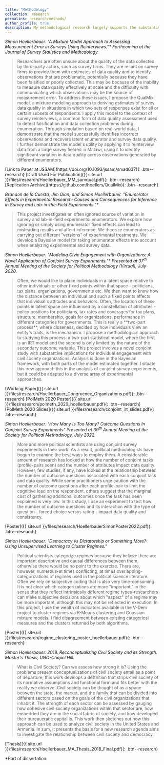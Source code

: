 ```yaml
---
title: "Methodology"
collection: research
permalink: research/methods/
author_profile: true
description: My methodological research largely supports the substantive research agenda. My dissertation project explores three ways to facilitate and improve survey-based analysis. Other strands of this track explore measurement - I am particularly interested in measuring civil society and regime types. In all of these projects, I use a diverse array of methods, including machine learning, Bayesian statistics, and developing novel statistical models.
---
```


<i> Simon Hoellerbauer. "A Mixture Model Approach to Assessing Measurement Error in Surveys Using Reinterviews."* Forthcoming at the *Journal of Survey Statistics and Methodology.* </i>
<blockquote> 	Researchers are often unsure about the quality of the data collected by third-party actors, such as survey firms. They are reliant on survey firms to provide them with estimates of data quality and to identify observations that are problematic, potentially because they have been falsified or poorly collected. This may be because of the inability to measure data quality effectively at scale and the difficulty with communicating which observations may be the source of measurement error. To address these issues, I propose the QualMix model, a mixture modeling approach to deriving estimates of survey data quality in situations in which two sets of responses exist for all or certain subsets of respondents. I apply this model to the context of survey reinterviews, a common form of data quality assessment used to detect falsification and data collection problems during enumeration. Through simulation based on real-world data, I demonstrate that the model successfully identifies incorrect observations and recovers latent enumerator and survey data quality. I further demonstrate the model's utility by applying it to reinterview data from a large survey fielded in Malawi, using it to identify significant variation in data quality across observations generated by different enumerators. </blockquote>
[Link to Paper at JSSAM](https://doi.org/10.1093/jssam/smad037){: .btn--research} [Draft Used For Publication]({{ site.url }}/files/research/Hoellerbauer_MM_survqual.pdf){: .btn--research} [Replication Archive](https://github.com/hoellers/QualMix){: .btn--research}

<i>Brandon de la Cuesta, Jim Qian, and Simon Hoellerbauer. "Enumerator Effects in Experimental Research: Causes and Consequences for Inference in Survey and Lab-in-the-Field Experiments."*</i>
<blockquote> This project investigates an often ignored source of variation in survey and lab-in-field experiments: enumerators. We explore how ignoring or simply using enumerator fixed effects can lead to misleading results and affect inference. We theorize enumerators as carrying out different "versions" of experimental treatments. We develop a Bayesian model for taking enumerator effects into account when analyzing experimental and survey data. </blockquote>

<i> Simon Hoellerbauer. "Modeling Civic Engagement with Organizations: A Novel Application of Conjoint Survey Experiments."* Presented at 37<sup>th</sup> Annual Meeting of the Society for Political Methodology (Virtual), July 2020. </i>
<blockquote> Often, we would like to place individuals in a latent space relative to other individuals or other fixed points within that space - politicians, tax plans, organizations, governments etc. We then want to know how the distance between an individual and such a fixed points affects that individual's attitudes and behaviors. Often, the location of these points in latent space are influenced by a constellation of attributes - policy positions for politicians, tax rates and coverages for tax plans, structure, membership, goals for organizations, performance in different categories for governments. This is really a **two-part process**, where closeness, decided by how individuals view an entity's traits, is the mechanism. I propose a methodological approach to studying this process: a two-part statistical model, where the first is an IRT model and the second is only limited by the nature of the secondary outcome variable. This project involves a novel conjoint study with substantive implications for individual engagement with civil society organizations. Analysis is done in the Bayesian framework, with both parts of the model estimated together. I situate this new approach this in the analysis of conjoint survey experiments, but it could be adapted to a diverse array of experimental approaches. </blockquote>
[Working Paper]({{ site.url }}/files/research/Hoellerbauer_Congruence_Organizations.pdf){: .btn--research} [PolMeth 2020 Poster]({{ site.url }}/files/research/polmeth_2020_hoellerbauer.pdf){: .btn--research} [PolMeth 2020 Slides]({{ site.url }}/files/research/conjoint_irt_slides.pdf){: .btn--research}

<i> Simon Hoellerbauer. "How Many Is Too Many? Outcome Questions In Conjoint Survey Experiments" Presented at 39<sup>th</sup> Annual Meeting of the Society for Political Methodology, July 2022. </i>
<blockquote> More and more political scientists are using conjoint survey experiments in their work. As a result, political methodologists have begun to examine the best ways to employ them. A considerable amount of research has looked at how the number of conjoint tasks (profile-pairs seen) and the number of attributes impact data quality. However, few studies, if any, have looked at the relationship between the number of outcome questions associated with each conjoint task and data quality. While some practitioners urge caution with the number of outcome questions after each profile-pair to limit the cognitive load on the respondent, others suggest that the marginal cost of gathering additional outcomes once the task has been explained is very low. In this study, I use an experiment to test how the number of outcome questions and its interaction with the type of question - forced choice versus rating - impact data quality and consistency. </blockquote>
[Poster]({{ site.url }}/files/research/HoellerbauerSimonPoster2022.pdf){: .btn--research}

<i>Simon Hoellerbauer. "Democracy vs Dictatorship or Something More?: Using Unsupervised Learning to Cluster Regimes." </i>
<blockquote> Political scientists categorize regimes because they believe there are important descriptive and causal differences between them, otherwise there would be no point to the exercise. There are, however, numerous-at times conflicting, at times overlapping-categorizations of regimes used in the political science literature. Often we rely on subjective coding that is also very time-consuming. It is not clear which categorizations are more "important," in the sense that they reflect intrinsically different regime types-researchers can make subjective decisions about which "aspect" of a regime may be more important, although this may not be reflected in execution. In this project, I use the wealth of indicators available in the V-Dem project to cluster regimes via K-Means clustering and Guassian mixture models. I find disagreement between existing categorical measures and the clusters returned by both algorithms.</blockquote>
[Poster]({{ site.url }}/files/research/regime_clustering_poster_hoellerbauer.pdf){: .btn--research}

<i>Simon Hoellerbauer. 2018. Reconceptualizing Civil Society and its Strength. Master's Thesis, UNC-Chapel Hill.</i>
<blockquote> What is Civil Society? Can we assess how strong it is? Using the problems present conceptualizations of civil society entail as a point of departure, this work develops a deffnition that strips civil society of its normative assumptions and functional form and fits better with the reality we observe. Civil society can be thought of as a space between the state, the market, and the family that can be divided into different sectors based on the goals of the civil organizations that inhabit it. The strength of each sector can be assessed by gauging how cohesive civil society organizations within that sector are, how embedded they are in the social fabric of society, and how developed their bureaucratic capital is. This work then sketches out how this approach can be used to analyze civil society in the United States and Armenia. In sum, it presents the basis for a new research agenda aims to investigate the relationship between civil society and democracy. </blockquote>
[Thesis]({{ site.url }}/files/research/Hoellerbauer_MA_Thesis_2018_Final.pdf){: .btn--research}

*Part of dissertation
